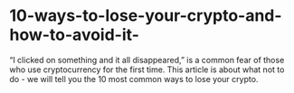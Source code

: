 # 10-ways-to-lose-your-crypto-and-how-to-avoid-it-
“I clicked on something and it all disappeared,” is a common fear of those who use cryptocurrency for the first time. This article is about what not to do - we will tell you the 10 most common ways to lose your crypto.
